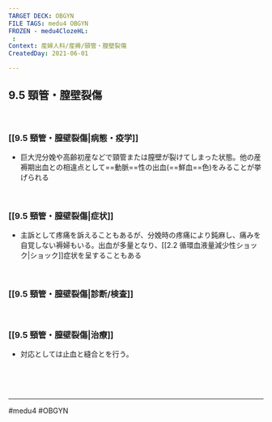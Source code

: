 ```yaml
---
TARGET DECK: OBGYN
FILE TAGS: medu4 OBGYN
FROZEN - medu4ClozeHL:
 : 
Context: 産婦人科/産褥/頸管・膣壁裂傷
CreatedDay: 2021-06-01

---
```


## 9.5 頸管・膣壁裂傷

<br>

### [[9.5 頸管・膣壁裂傷|病態・疫学]]
* 巨大児分娩や高齢初産などで頸管または膣壁が裂けてしまった状態。他の産褥期出血との相違点として==動脈==性の出血(==鮮血==色)をみることが挙げられる
<!--ID: 1622523509885-->


<br>

### [[9.5 頸管・膣壁裂傷|症状]]
* 主訴として疼痛を訴えることもあるが、分娩時の疼痛により鈍麻し、痛みを自覚しない褥婦もいる。出血が多量となり、[[2.2 循環血液量減少性ショック|ショック]]症状を呈することもある

<br>

### [[9.5 頸管・膣壁裂傷|診断/検査]]


<br>

### [[9.5 頸管・膣壁裂傷|治療]]
* 対応としては止血と縫合とを行う。
 

<br><br><br>

---
#medu4 #OBGYN
